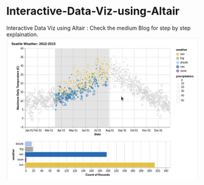 # Interactive-Data-Viz-using-Altair
Interactive Data Viz using Altair :  Check the medium Blog for step by step explaination.
<img src = "https://github.com/samarth0174/Interactive-Data-Viz-using-Altair/blob/main/ezgif.com-gif-maker%20(6).gif">
</img>
